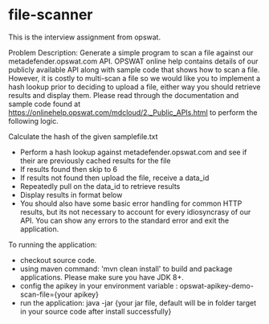 # file-scanner
This is the interview assignment from opswat.

Problem Description:
Generate a simple program to scan a file against our metadefender.opswat.com API. OPSWAT online help contains details of our publicly
available API along with sample code that shows how to scan a file. However, it is costly to multi-scan a file so we would like you to implement a
hash lookup prior to deciding to upload a file, either way you should retrieve results and display them. Please read through the documentation
and sample code found at https://onlinehelp.opswat.com/mdcloud/2._Public_APIs.html to perform the following logic.

Calculate the hash of the given samplefile.txt
- Perform a hash lookup against metadefender.opswat.com and see if their are previously cached results for the file
- If results found then skip to 6
- If results not found then upload the file, receive a data_id
- Repeatedly pull on the data_id to retrieve results
- Display results in format below
- You should also have some basic error handling for common HTTP results, but its not necessary to account for every idiosyncrasy of our API. You can show any errors to the standard error and exit the application.

To running the application:
- checkout source code.
- using maven command: 'mvn clean install' to build and package applications. Please make sure you have JDK 8+.
- config the apikey in your environment variable : opswat-apikey-demo-scan-file={your apikey}
- run the application: java -jar {your jar file, default will be in folder target in your source code after install successfully} 

